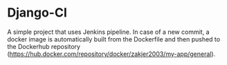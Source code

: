 # Django-CI

A simple project that uses Jenkins pipeline. In case of a new commit, a docker image is automatically built from the Dockerfile and then pushed to the Dockerhub repository (https://hub.docker.com/repository/docker/zakjer2003/my-app/general).

